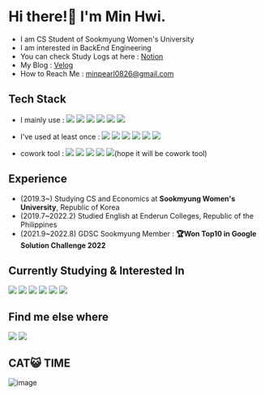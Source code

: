 # Hi there!👋 I'm Min Hwi.
- I am CS Student of Sookmyung Women's University
- I am interested in BackEnd Engineering
- You can check Study Logs at here : [Notion](https://uncovered-chocolate-cea.notion.site/7d5d6807f21b42a89068539609c58902)
- My Blog : [Velog](https://velog.io/@mingadinga_1234)
- How to Reach Me : minpearl0826@gmail.com

##  Tech Stack
- I mainly use : <img src="https://img.shields.io/badge/Java-007396?style=flat-square&logo=Java&logoColor=white"/> <img src="https://img.shields.io/badge/Spring_Boot-6DB33F?style=flat-square&logo=SpringBoot&logoColor=white"/> <img src="https://img.shields.io/badge/Hibernate-59666C?style=flat-square&logo=Hibernate&logoColor=white"/> <img src="https://img.shields.io/badge/MySql-4479A1?style=flat-square&logo=MySQL&logoColor=white"/> <img src="https://img.shields.io/badge/AWS-232F3E?style=flat-square&logo=AmazonAWS&logoColor=white"/> <img src="https://img.shields.io/badge/GCP-4285F4?style=flat-square&logo=GoogleCloud&logoColor=white"/>
- I've used at least once : <img src="https://img.shields.io/badge/Docker-2496ED?style=flat-square&logo=Docker&logoColor=white"/> <img src="https://img.shields.io/badge/React-61DAFB?style=flat-square&logo=React&logoColor=white"/> <img src="https://img.shields.io/badge/Firebase-FFCA28?style=flat-square&logo=Firebase&logoColor=white"/> <img src="https://img.shields.io/badge/JavaScript-F7DF1E?style=flat-square&logo=JavaScript&logoColor=white"/> <img src="https://img.shields.io/badge/C-A8B9CC?style=flat-square&logo=C&logoColor=white"/> <img src="https://img.shields.io/badge/C++-00599C?style=flat-square&logo=C++&logoColor=white"/>

- cowork tool : 
<img src="https://img.shields.io/badge/GitHub-181717?style=flat-square&logo=GitHub&logoColor=white"/> <img src="https://img.shields.io/badge/Slack-4A154B?style=flat-square&logo=Slack&logoColor=white"/> <img src="https://img.shields.io/badge/Discord-5865F2?style=flat-square&logo=Discord&logoColor=white"/> <img src="https://img.shields.io/badge/Notion-000000?style=flat-square&logo=Notion&logoColor=white"/> <img src="https://img.shields.io/badge/Obsidian-483699?style=flat-square&logo=Obsidian&logoColor=white"/>(hope it will be cowork tool) 


## Experience
- (2019.3~) Studying CS and Economics at **Sookmyung Women's University**, Republic of Korea
- (2019.7~2022.2) Studied English at Enderun Colleges, Republic of the Philippines
- (2021.9~2022.8) GDSC Sookmyung Member : **🏆Won Top10 in Google Solution Challenge 2022**

## Currently Studying & Interested In
<img src="https://img.shields.io/badge/Spring_Data_Jpa-6DB33F?style=flat-square&logo=Spring&logoColor=white"/> <img src="https://img.shields.io/badge/Flutter-02569B?style=flat-square&logo=Flutter&logoColor=white"/> <img src="https://img.shields.io/badge/MongoDB-47A248?style=flat-square&logo=MongoDB&logoColor=white"/> <img src="https://img.shields.io/badge/FastAPI-009688?style=flat-square&logo=FastAPI&logoColor=white"/> <img src="https://img.shields.io/badge/Django-092E20?style=flat-square&logo=Django&logoColor=white"/> <img src="https://img.shields.io/badge/Kubernetes-326CE5?style=flat-square&logo=Kubernetes&logoColor=white"/>


## Find me else where
<a href="[http://melonicedlatte.com/](https://www.linkedin.com/in/hwi-min-44269423b)"><img src="https://img.shields.io/badge/LinkedIn-0A66C2?style=flat-square&logo=LinkedIn&logoColor=white"/></a>
<a href="[http://melonicedlatte.com/](https://www.youtube.com/channel/UC9aPghOPSXzbhxHZznbWXDw/videos)"><img src="https://img.shields.io/badge/YouTube-FF0000?style=flat-square&logo=YouTube&logoColor=white"/></a>

## CAT😺 TIME
![image](https://user-images.githubusercontent.com/53958188/185136029-1a31dd46-9cae-471c-893d-1c479d8dc303.png)

